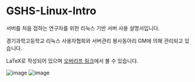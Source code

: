 # GSHS-Linux-Intro
서버를 처음 접하는 연구자를 위한 리눅스 기반 서버 사용 설명서입니다.

경기과학고등학교 리눅스 사용자협회와 서버관리 봉사동아리 GM에 의해 관리되고 있습니다.

LaTeX로 작성되어 있으며 [오버리프 링크](https://www.overleaf.com/read/dyfnsffzsnvq)에서 볼 수 있습니다.

![image](https://user-images.githubusercontent.com/48399106/128599886-d168cbce-c34b-42d1-a424-b8c9cdef77f2.png)
![image](https://user-images.githubusercontent.com/48399106/128599925-ed93e668-faa4-4d09-8811-ab6d27ab6653.png)
